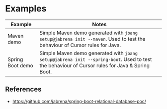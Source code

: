 # Examples

| Example  | Notes |
|----------|-------|
| Maven demo | Simple Maven demo generated with `jbang setup@jabrena init --maven`. Used to test the behaviour of Cursor rules for Java. |
| Spring Boot demo | Simple Maven demo generated with `jbang setup@jabrena init --spring-boot`. Used to test the behaviour of Cursor rules for Java & Spring Boot. |


## References

- https://github.com/jabrena/spring-boot-relational-database-poc/
